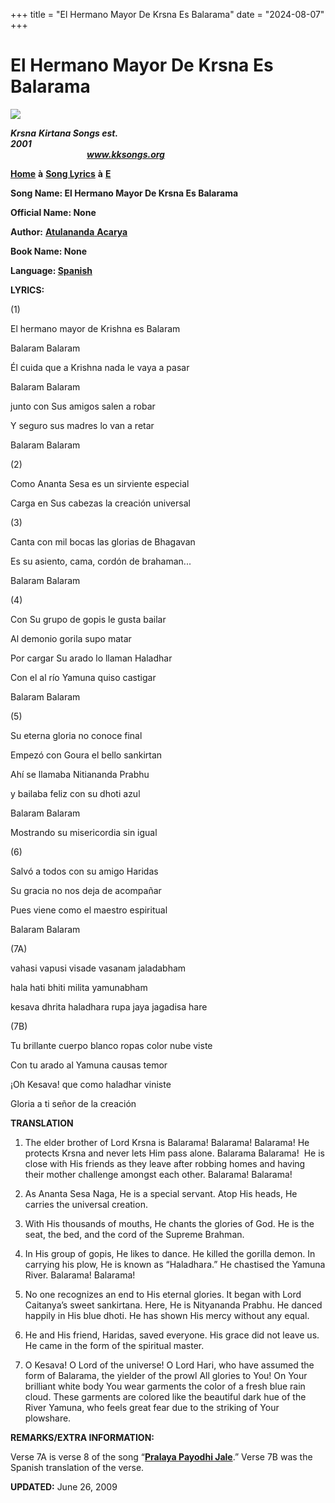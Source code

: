+++
title = "El Hermano Mayor De Krsna Es Balarama"
date = "2024-08-07"
+++

# El Hermano Mayor De Krsna Es Balarama
**[![](http://kksongs.org/image_files/image002.jpg)](http://kksongs.org/)**

**_Krsna_** **_Kirtana Songs est. 2001_**                                                                                                                                                      **_www.kksongs.org_**

**[Home](http://kksongs.org/)** **à** **[Song Lyrics](http://kksongs.org/lyrics.html)** **à** **[E](http://kksongs.org/songs/song_e.html)**

**Song Name: El Hermano Mayor De Krsna Es Balarama**

**Official Name: None**

**Author:** [**Atulananda** **Acarya**](http://kksongs.org/authors/list/atulananda.html)

**Book Name: None**

**Language: [Spanish](http://kksongs.org/language/list/spanish.html)**

**LYRICS:**

(1)

El hermano mayor de Krishna es Balaram

Balaram Balaram

Él cuida que a Krishna nada le vaya a pasar

Balaram Balaram

junto con Sus amigos salen a robar

Y seguro sus madres lo van a retar

Balaram Balaram

(2)

Como Ananta Sesa es un sirviente especial

Carga en Sus cabezas la creación universal

(3)

Canta con mil bocas las glorias de Bhagavan

Es su asiento, cama, cordón de brahaman...

Balaram Balaram

(4)

Con Su grupo de gopis le gusta bailar

Al demonio gorila supo matar

Por cargar Su arado lo llaman Haladhar

Con el al río Yamuna quiso castigar

Balaram Balaram

(5)

Su eterna gloria no conoce final

Empezó con Goura el bello sankirtan

Ahí se llamaba Nitiananda Prabhu

y bailaba feliz con su dhoti azul

Balaram Balaram

Mostrando su misericordia sin igual

(6)

Salvó a todos con su amigo Haridas

Su gracia no nos deja de acompañar

Pues viene como el maestro espiritual

Balaram Balaram

(7A)

vahasi vapusi visade vasanam jaladabham

hala hati bhiti milita yamunabham

kesava dhrita haladhara rupa jaya jagadisa hare

(7B)

Tu brillante cuerpo blanco ropas color nube viste

Con tu arado al Yamuna causas temor

¡Oh Kesava! que como haladhar viniste

Gloria a ti señor de la creación

**TRANSLATION**

1) The elder brother of Lord Krsna is Balarama! Balarama! Balarama! He protects Krsna and never lets Him pass alone. Balarama Balarama!  He is close with His friends as they leave after robbing homes and having their mother challenge amongst each other. Balarama! Balarama!

2) As Ananta Sesa Naga, He is a special servant. Atop His heads, He carries the universal creation.

3) With His thousands of mouths, He chants the glories of God. He is the seat, the bed, and the cord of the Supreme Brahman.

4) In His group of gopis, He likes to dance. He killed the gorilla demon. In carrying his plow, He is known as “Haladhara.” He chastised the Yamuna River. Balarama! Balarama!

5) No one recognizes an end to His eternal glories. It began with Lord Caitanya’s sweet sankirtana. Here, He is Nityananda Prabhu. He danced happily in His blue dhoti. He has shown His mercy without any equal.

6) He and His friend, Haridas, saved everyone. His grace did not leave us. He came in the form of the spiritual master.

7) O Kesava! O Lord of the universe! O Lord Hari, who have assumed the form of Balarama, the yielder of the prowl All glories to You! On Your brilliant white body You wear garments the color of a fresh blue rain cloud. These garments are colored like the beautiful dark hue of the River Yamuna, who feels great fear due to the striking of Your plowshare.

**REMARKS/EXTRA INFORMATION:**

Verse 7A is verse 8 of the song “**[Pralaya Payodhi Jale](http://kksongs.org/songs/p/pralayapayodhijale.html)**.” Verse 7B was the Spanish translation of the verse.

**UPDATED:** June 26, 2009